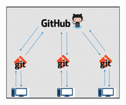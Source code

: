 <p align="center">
  <img src="https://github.com/oilmcut-2020/GitHub-Tutorial/blob/master/images/git.png">
</p>

